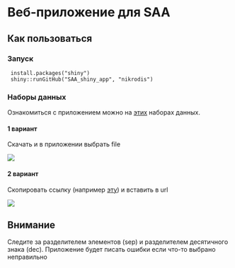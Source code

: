 # Веб-приложение для SAA  
 
 ## Как пользоваться
 
 ### Запуск
 
     install.packages("shiny")
     shiny::runGitHub("SAA_shiny_app", "nikrodis")
     
 ### Наборы данных
     
 Ознакомиться c приложением можно на [этих](https://github.com/nikrodis/SAA_shiny_app/tree/master/DataSets) наборах данных.
 
 #### 1 вариант
 
 Скачать и в приложении выбрать file
 
 ![](https://puu.sh/FV9JP/0512923c87.jpg)
 
 #### 2 вариант
 
 Скопировать ссылку (например [эту](https://raw.githubusercontent.com/vincentarelbundock/Rdatasets/master/csv/HistData/Galton.csv)) и вставить в url
 
 ![](https://puu.sh/FV9B8/cdde2c90b8.jpg)
 
 ## Внимание
 
 Следите за разделителем элементов (sep) и разделителем десятичного знака (dec). Приложение будет писать ошибки если что-то выбрано неправильно
